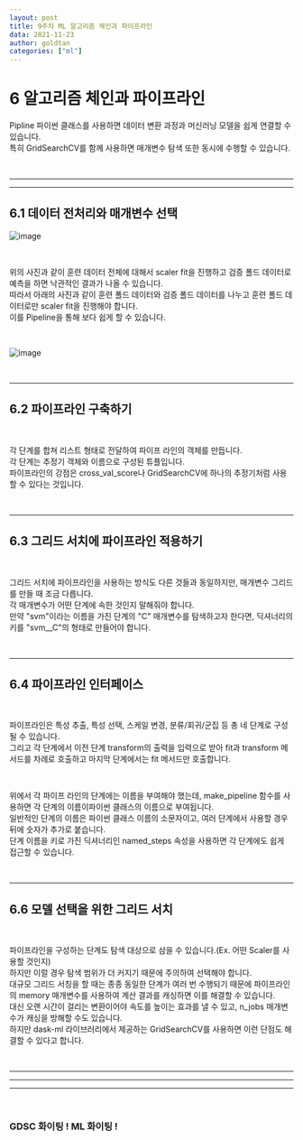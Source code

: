 ```yaml
---
layout: post
title: 9주차 ML 알고리즘 체인과 파이프라인 
data: 2021-11-23
author: goldtan
categories: ["ml"]
---
```


# 6 알고리즘 체인과 파이프라인

<p>
Pipline 파이썬 클래스를 사용하면 데이터 변환 과정과 머신러닝 모델을 쉽게 연결할 수 있습니다.<br>
특히 GridSearchCV를 함께 사용하면 매개변수 탐색 또한 동시에 수행할 수 있습니다.<br>
</p>
<br>

---

---

## 6.1 데이터 전처리와 매개변수 선택

![image](https://user-images.githubusercontent.com/83542989/143002321-f2ac413e-de44-4a11-8be5-af0c92370564.png)

<br>
<p>
위의 사진과 같이 훈련 데이터 전체에 대해서 scaler fit을 진행하고 검증 폴드 데이터로 예측을 하면 낙관적인 결과가 나올 수 있습니다.<br>
따라서 아래의 사진과 같이 훈련 폴드 데이터와 검증 폴드 데이터를 나누고 훈련 폴드 데이터로만 scaler fit을 진행해야 합니다.<br>
이를 Pipeline을 통해 보다 쉽게 할 수 있습니다.
</p>
<br>

![image](https://user-images.githubusercontent.com/83542989/143002270-9584e959-1ec6-4639-adae-7cede3644b13.png)

<br>

---

## 6.2 파이프라인 구축하기

<br>
<p>
각 단계를 합쳐 리스트 형태로 전달하여 파이프 라인의 객체를 만듭니다.<br>
각 단계는 추정기 객체와 이름으로 구성된 튜플입니다.<br>
파이프라인의 강점은 cross_val_score나 GridSearchCV에 하나의 추정기처럼 사용할 수 있다는 것입니다.
</p>
<br>
 
---
 
## 6.3 그리드 서치에 파이프라인 적용하기

<br>
<p>
그리드 서치에 파이프라인을 사용하는 방식도 다른 것들과 동일하지만, 매개변수 그리드를 만들 때 조금 다릅니다.<br>
각 매개변수가 어떤 단계에 속한 것인지 말해줘야 합니다.<br>
만약 "svm"이라는 이름을 가진 단계의 "C" 매개변수를 탐색하고자 한다면, 딕셔너리의 키를 "svm__C"의 형태로 만들어야 합니다.<br>
</p>
<br>

---

## 6.4 파이프라인 인터페이스

<br>
<p>
파이프라인은 특성 추출, 특성 선택, 스케일 변경, 분류/회귀/군집 등 총 네 단계로 구성될 수 있습니다.<br>
그리고 각 단계에서 이전 단계 transform의 출력을 입력으로 받아 fit과 transform 메서드를 차례로 호출하고 마지막 단계에서는 fit 메서드만 호출합니다.<br>
</p>
<br>
<p>
위에서 각 파이프 라인의 단계에는 이름을 부여해야 했는데, make_pipeline 함수를 사용하면 각 단계의 이름이파이썬 클래스의 이름으로 부여됩니다.<br>
일반적인 단계의 이름은 파이썬 클래스 이름의 소문자이고, 여러 단계에서 사용할 경우 뒤에 숫자가 추가로 붙습니다.<br>
단계 이름을 키로 가진 딕셔너리인 named_steps 속성을 사용하면 각 단계에도 쉽게 접근할 수 있습니다.
</p>
<br>

---

## 6.6 모델 선택을 위한 그리드 서치

<br>
<p>
파이프라인을 구성하는 단계도 탐색 대상으로 삼을 수 있습니다.(Ex. 어떤 Scaler를 사용할 것인지)<br>
하지만 이럴 경우 탐색 범위가 더 커지기 때문에 주의하여 선택해야 합니다.<br>
대규모 그리드 서칭을 할 때는 종종 동일한 단계가 여러 번 수행되기 때문에 파이프라인의 memory 매개변수를 사용하여 계산 결과를 캐싱하면 이를 해결할 수 있습니다.<br>
대신 오랜 시간이 걸리는 변환이어야 속도를 높이는 효과를 낼 수 있고, n_jobs 매개변수가 캐싱을 방해할 수도 있습니다.<br>
하지만 dask-ml 라이브러리에서 제공하는 GridSearchCV를 사용하면 이런 단점도 해결할 수 있다고 합니다.
</p>
<br>

---

---

---

<br>

### GDSC 화이팅 ! ML 화이팅 !
